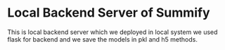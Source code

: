 # Local Backend Server of Summify
This is local backend server which we deployed in local system we used flask for backend and we save the models in pkl and h5 methods.
